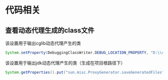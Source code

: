 # 代码相关
## 查看动态代理生成的class文件
该设置用于输出cglib动态代理产生的类
```java
System.setProperty(DebuggingClassWriter.DEBUG_LOCATION_PROPERTY, "D:\\class");
```
该设置用于输出jdk动态代理产生的类（生成在项目根路径下）
```java
System.getProperties().put("sun.misc.ProxyGenerator.saveGeneratedFiles", "true");
```
